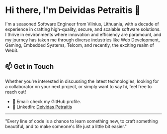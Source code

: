 # Hi there, I'm Deividas Petraitis 👋

I'm a seasoned Software Engineer from Vilnius, Lithuania, with a decade of experience in crafting high-quality, secure, and scalable software solutions. I thrive in environments where innovation and efficiency are paramount, and my journey has taken me through diverse industries like Web Development, Gaming, Embedded Systems, Telcom, and recently, the exciting realm of Web3.

## 📫 Get in Touch

Whether you're interested in discussing the latest technologies, looking for a collaborator on your next project, or simply want to say hi, feel free to reach out!

- 📧 Email: check my GitHub profile.
- 🔗 LinkedIn: [Deividas Petraitis](https://www.linkedin.com/in/deividas-petraitis-4b4a9656/)

---

"Every line of code is a chance to learn something new, to craft something beautiful, and to make someone's life just a little bit easier."
